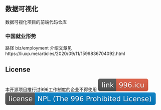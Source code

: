 ## 数据可视化
数据可视化项目的前端代码仓库

### 中国就业形势
路径 biz/employment
介绍文章见https://liuxp.me/articles/2020/09/11/1599836704092.html

## License
本开源项目推行过996工作制度的企业不得使用
[![996.icu](https://github.com/lxp135/graphs/blob/master/license/link-996.icu-red.svg)](https://996.icu)
[![LICENSE](https://github.com/lxp135/graphs/blob/master/license/license-NPL%20(The%20996%20Prohibited%20License)-blue.svg)](https://github.com/996icu/996.ICU/blob/master/LICENSE)
